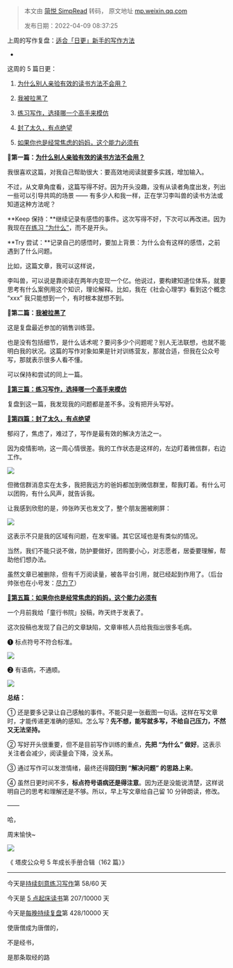 > 本文由 [简悦 SimpRead](http://ksria.com/simpread/) 转码， 原文地址 [mp.weixin.qq.com](https://mp.weixin.qq.com/s/VsKUU9mo2zu1fXY2uFKS2g)
>
> 发布日期：2022-04-09 08:37:25

上周的写作复盘：[适合「日更」新手的写作方法](http://mp.weixin.qq.com/s?__biz=MzIwMzA5NTI3NQ==&mid=2649918283&idx=1&sn=7853ab4d8779cc7c09fa9160a66fe051&chksm=8ed286cfb9a50fd96b19cdd6cbd0ebf4e194eccec17a545881c44604db69e7473e72284c07f7&scene=21#wechat_redirect)

-  

这周的 5 篇日更：

1.  [为什么别人亲验有效的读书方法不会用？](http://mp.weixin.qq.com/s?__biz=MzIwMzA5NTI3NQ==&mid=2649918304&idx=1&sn=5caf67bf1fc96c5b48eafa350e8f1192&chksm=8ed286e4b9a50ff2caa852f9a439646685ed1e37a66fc38b2338209aa7885b992a8d080cee99&scene=21#wechat_redirect)  
    
2.  [我被拉黑了](http://mp.weixin.qq.com/s?__biz=MzIwMzA5NTI3NQ==&mid=2649918327&idx=1&sn=bde1d542e7f60fd771518290eada8689&chksm=8ed286f3b9a50fe5d49ccf7cf2a34c2e397a50123e5b3d501193cb6f3ab7a235204bc40f37f4&scene=21#wechat_redirect)  
    
3.  [练习写作，选择哪一个高手来模仿](http://mp.weixin.qq.com/s?__biz=MzIwMzA5NTI3NQ==&mid=2649918367&idx=1&sn=79cce1e9fe9360c3cd10725d20e6b3e5&chksm=8ed2861bb9a50f0d83f19823def87060e2738db343498cf3a5ef6a26b1d06fbd60a4cd7e1e98&scene=21#wechat_redirect)  
    
4.  [封了太久，有点绝望](http://mp.weixin.qq.com/s?__biz=MzIwMzA5NTI3NQ==&mid=2649918456&idx=1&sn=8ee2f0336e7674a5c035860e7c27d3c7&chksm=8ed2867cb9a50f6a9a1c67eb523acf00fc31a394e9529349b876beed7e394c32c9d359dc27a9&scene=21#wechat_redirect)  
    
5.  [如果你也是经常焦虑的妈妈，这个能力必须有](http://mp.weixin.qq.com/s?__biz=MzIwMzA5NTI3NQ==&mid=2649918466&idx=1&sn=4ceb1b5e4101f1da724b2f68d05fd971&chksm=8ed28186b9a50890410503b918c7f1f9cfc4406a8eb5ebea06c6237307e8f015e1721bc94abb&scene=21#wechat_redirect)  
    

**📝第一篇：**[**为什么别人亲验有效的读书方法不会用？**](http://mp.weixin.qq.com/s?__biz=MzIwMzA5NTI3NQ==&mid=2649918304&idx=1&sn=5caf67bf1fc96c5b48eafa350e8f1192&chksm=8ed286e4b9a50ff2caa852f9a439646685ed1e37a66fc38b2338209aa7885b992a8d080cee99&scene=21#wechat_redirect)

我很喜欢这篇，对我自己帮助很大：要高效地阅读就要多实践，增加输入。

不过，从文章角度看，这篇写得不好。因为开头没趣，没有从读者角度出发，列出一些可以引导共鸣的场景 —— 有多少人和我一样，正在学习李叫兽的读书方法或知道这种方法呢？

**Keep 保持：**继续记录有感悟的事件。这次写得不好，下次可以再改进。因为我现在[在练习 “为什么”](http://mp.weixin.qq.com/s?__biz=MzIwMzA5NTI3NQ==&mid=2649917547&idx=1&sn=e6086b7733b984d4e9ff5fd74969c547&chksm=8ed285efb9a50cf919ce5e82b12d24748c1c572565f3a4b5f4fbfe9baca21f478649579bf82b&scene=21#wechat_redirect)，而不是开头。  

**Try 尝试：**记录自己的感悟时，要加上背景：为什么会有这样的感悟，之前遇到了什么问题。

比如，这篇文章，我可以这样说，

李叫兽，可以说是靠阅读在两年内变现一个亿。他说过，要构建知道位体系，就要思考有什么案例用这个知识，理论解释。比如，我在《社会心理学》看到这个概念 “xxx” 我只能想到一个，有时根本就想不到。

**📝第二篇：**[**我被拉黑了**](http://mp.weixin.qq.com/s?__biz=MzIwMzA5NTI3NQ==&mid=2649918327&idx=1&sn=bde1d542e7f60fd771518290eada8689&chksm=8ed286f3b9a50fe5d49ccf7cf2a34c2e397a50123e5b3d501193cb6f3ab7a235204bc40f37f4&scene=21#wechat_redirect)

这是复盘最近参加的销售训练营。

也是没有包括细节，是什么话术呢？要问多少个问题呢？别人无法联想，也就不能明白我的状况。这篇的写作对象如果是针对训练营友，那就合适，但我在公众号写，那就表示很多人看不懂。

可以保持和尝试的同上一篇。  

[**📝第三篇：练习写作，选择哪一个高手来模仿**](http://mp.weixin.qq.com/s?__biz=MzIwMzA5NTI3NQ==&mid=2649918367&idx=1&sn=79cce1e9fe9360c3cd10725d20e6b3e5&chksm=8ed2861bb9a50f0d83f19823def87060e2738db343498cf3a5ef6a26b1d06fbd60a4cd7e1e98&scene=21#wechat_redirect)

复盘到这一篇，我发现我的问题都是差不多。没有把开头写好。  

[**📝第四篇：封了太久，有点绝望**](http://mp.weixin.qq.com/s?__biz=MzIwMzA5NTI3NQ==&mid=2649918456&idx=1&sn=8ee2f0336e7674a5c035860e7c27d3c7&chksm=8ed2867cb9a50f6a9a1c67eb523acf00fc31a394e9529349b876beed7e394c32c9d359dc27a9&scene=21#wechat_redirect)  

郁闷了，焦虑了，难过了，写作是最有效的解决方法之一。

因为疫情影响，这一周心情很差。我的工作状态是这样的，左边盯着微信群，右边工作。

![](https://mmbiz.qpic.cn/mmbiz_png/2qRZ6oIialECluzAtb1UXcXlVZlCticic9zQYYurDaACkH2FclfKMv2jsicAtOQHAlP6u4hDZvB9PbC5DzLiaiaXobAQ/640?wx_fmt=png)

但微信群消息实在太多，我把我远方的爸妈都加到微信群里，帮我盯着。有什么可以团购，有什么风声，就告诉我。

让我感到欣慰的是，帅张昨天也发文了，整个朋友圈被刷屏：  

![](https://mmbiz.qpic.cn/mmbiz_png/2qRZ6oIialECluzAtb1UXcXlVZlCticic9zFEhHZ6uujs79Hfouibf8GdaaahXEOkDlJUDWKg5n4fy4LWzUC2Uia2EQ/640?wx_fmt=png)

这表示不只是我的区域有问题，在发牢骚。其它区域也是有类似的情况。

当然，我们不能只说不做，防护要做好，团购要小心，对志愿者，居委要理解，帮助他们想办法。  

虽然文章已被删除，但有千万阅读量，被各平台引用，就已经起到作用了。（后台帅张也在小号发：[尽力了](https://mp.weixin.qq.com/s?__biz=MzA5ODg5NDk1Ng==&mid=2247496135&idx=1&sn=5cd0713efe71f2f793002a5d2727de11&scene=21#wechat_redirect)）  

[**📝第五篇：如果你也是经常焦虑的妈妈，这个能力必须有**](http://mp.weixin.qq.com/s?__biz=MzIwMzA5NTI3NQ==&mid=2649918466&idx=1&sn=4ceb1b5e4101f1da724b2f68d05fd971&chksm=8ed28186b9a50890410503b918c7f1f9cfc4406a8eb5ebea06c6237307e8f015e1721bc94abb&scene=21#wechat_redirect)

一个月前我给「童行书院」投稿，昨天终于发表了。

这次投稿也发现了自己的文章缺陷，文章审核人员给我指出很多毛病。

❶ 标点符号不符合标准。

![](https://mmbiz.qpic.cn/mmbiz_png/2qRZ6oIialEBsW7hHuWIlXG1pegGcEl8j0ibWmMSSy5uyqJQExJ6TRpNbmrqhxYl5Sl6vrx4vTicvJkCQxskRJAPQ/640?wx_fmt=png)

❷ 有语病，不通顺。

![](https://mmbiz.qpic.cn/mmbiz_png/2qRZ6oIialEBsW7hHuWIlXG1pegGcEl8j306U9LBK2vzKeZcB2vKNZiazcOEs6n9TialIPMBXNt303j7JcYG3VGug/640?wx_fmt=png)

**总结：**

① 还是要多记录让自己感触的事件。不能只是一张截图一句话。这样在写文章时，才能传递更准确的感知。怎么写？**先不想，能写就多写，不给自己压力，不然又无法坚持。**

② 写好开头很重要，但不是目前写作训练的重点，**先把 “为什么” 做好**。这表示关注者会减少，阅读量会下降，没关系。

③ 通过写作可以发泄情绪，最终还得**回归到 “解决问题” 的思路上来**。

④ 虽然日更时间不多，**标点符号语病还是得注意**。因为还是没能说清楚，这样说明自己的思考和理解还是不够。所以，早上写文章给自己留 10 分钟朗读，修改。

——

哈，

周末愉快~

[![](https://mmbiz.qpic.cn/mmbiz_jpg/2qRZ6oIialEC7HvcceKwK6r9fNAJWFrPvjvY9saswZfTRsUhMib2GETky30roa7NibLF04g3Gs0yMUDeHtDepePsw/640?wx_fmt=jpeg)](https://mp.weixin.qq.com/s?__biz=MzIwMzA5NTI3NQ==&mid=2649917487&idx=1&sn=bcb7511180bc02d71ed255477345d157&chksm=8ed285abb9a50cbd7a69c7b53b6661ef81e0ab8532ba714c8176e9e164d8d42708a45494ae15&token=835924073&lang=zh_CN&scene=21#wechat_redirect)  

《 塔皮公众号 5 年成长手册合辑（162 篇）》

* * *

  

今天是[持续刻意练习写作](http://mp.weixin.qq.com/s?__biz=MzIwMzA5NTI3NQ==&mid=2649917473&idx=1&sn=820e2212df3f659eef0d03d83770cb9b&chksm=8ed285a5b9a50cb30d109fad21f8baeda4357633e89502e3eb09bb7fc3b916fc4030c9778522&scene=21#wechat_redirect)第 58/60 天

今天是 [5 点起床读书](https://mp.weixin.qq.com/s?__biz=MzIwMzA5NTI3NQ==&mid=2649910546&idx=1&sn=65b422dc1f32c5ed3ce3641cd94c698a&chksm=8ed26096b9a5e98079a1d9c6a6910fa5603a17b3767e9e908af827c0a843bbc0a8853e484493&token=1634201240&lang=zh_CN&scene=21#wechat_redirect)第 207/10000 天

今天是[每晚持续复盘](https://mp.weixin.qq.com/mp/appmsgalbum?__biz=MzIwMzA5NTI3NQ==&action=getalbum&album_id=1740274455186046978&scene=21#wechat_redirect)第 428/10000 天

  

使唐僧成为唐僧的，

不是经书，

是那条取经的路